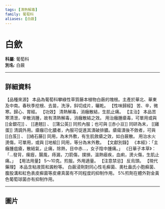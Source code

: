```yaml
---
tags: [清熱解毒]
family: 葡萄科
aliases: [白蘞]
---
```


# 白歛

**科屬**: 葡萄科  
**別名**: 白蘞  

---

## 詳細資料
【品種來源】
本品為葡萄科攀綠性草質藤本植物白蘞的塊根。主產於華北、華東及中南。春秋季挖根、去苗，洗淨，斜切成片，曬乾。
【性味歸經】
苦、辛，微寒。歸心、胃經。
【功效】
清熱解毒，消癰散結，生肌止痛。
【主治】
本品苦寒清泄，辛散消腫，故有清熱解毒，消癰散結之效。
用治癰腫瘡毒，可單用或與 [[金銀花]] 、 [[連翹]] 、 [[蒲公英]] 同煎內服；也可與 [[赤小豆]] 同研為末， [[雞蛋]] 清調外用。瘡癰已化膿者，內服可促進其潰破排膿。瘡瘍潰後不斂者，可與 [[白芨]] 、 [[絡石藤]] 同用，為末外敷，有生肌斂瘡之效，如白蘞散。
用治水火燙傷，可單用，或與 [[地榆]] 同用，等分為末外敷。
【文獻別錄】
《本經》：「主癰腫疽瘡，散結氣，止痛，除熱，目中赤…，女子陰中腫痛。」
《日華子本草》：「…發背，瘰癧，腸風，痔漏，刀箭傷，撲損，溫熱瘧疾，血痢，燙火傷，生肌止痛。」
【用法用量】
5～10克。煎服。外用適量。
【注意禁忌】
反烏頭。
【現代藥理】
本品含粘液質和澱粉等。
白蘞浸劑對同心性毛癬菌、奧杜盎氏小胞癬菌、腹股溝和紅色表皮癬菌等皮膚真菌有不同程度的抑制作用。
5%煎劑在體外對金黃色葡萄球菌亦有抑制作用。

---

## 圖片
